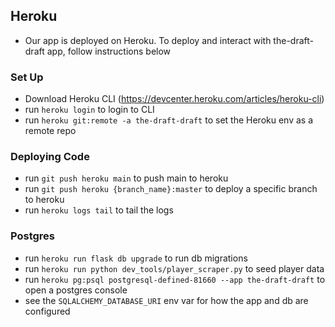 ## Heroku
- Our app is deployed on Heroku. To deploy and interact with the-draft-draft app, follow instructions below

### Set Up
- Download Heroku CLI (https://devcenter.heroku.com/articles/heroku-cli)
- run `heroku login` to login to CLI
- run `heroku git:remote -a the-draft-draft` to set the Heroku env as a remote repo

### Deploying Code
- run `git push heroku main` to push main to heroku
- run `git push heroku {branch_name}:master` to deploy a specific branch to heroku
- run `heroku logs tail` to tail the logs

### Postgres
- run `heroku run flask db upgrade` to run db migrations
- run `heroku run python dev_tools/player_scraper.py` to seed player data
- run `heroku pg:psql postgresql-defined-81660 --app the-draft-draft` to open a postgres console
- see the `SQLALCHEMY_DATABASE_URI` env var for how the app and db are configured
